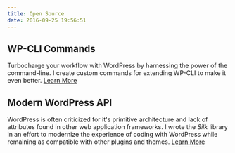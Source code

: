 ```yaml
---
title: Open Source
date: 2016-09-25 19:56:51
---
```


## WP-CLI Commands

Turbocharge your workflow with WordPress by harnessing the power of the command-line.  I create custom commands for extending WP-CLI to make it even better. [Learn More](/wp-cli-commands/)

## Modern WordPress API

WordPress is often criticized for it's primitive architecture and lack of attributes found in other web application frameworks. I wrote the _Silk_ library in an effort to modernize the experience of coding with WordPress while remaining as compatible with other plugins and themes. [Learn More](/silk/)
